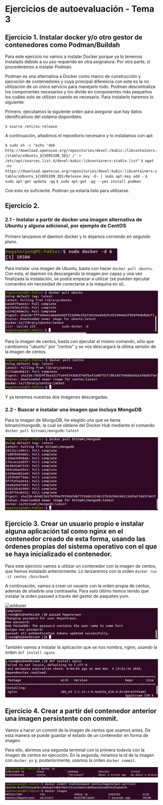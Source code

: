 # Ejercicios de autoevaluación - Tema 3


## Ejercicio 1. Instalar docker y/o otro gestor de contenedores como Podman/Buildah

Para este ejercicio no vamos a instalar Docker porque ya lo tenemos instalado debido a su uso requerido en otra asignatura. Por otra parte, sí procederemos a instalar Podman.

Podman es una alternativa a Docker como marco de construcción y ejecución de contenedores y cuya principal diferencia con este es la no utilización de un único servicio para manejarlo todo. Podman descentraliza los componentes necesarios y los divide en componentes más pequeños los cuáles solo se utilizan cuando es necesario. Para instalarlo haremos lo siguiente:

Primero, ejecutamos la siguiente orden para asegurar que hay datos identificativos del sistema disponibles:

`$ source /etc/os-release`

A continuación, añadimos el repositorio necesario y lo instalamos con apt:

`$ sudo sh -c "echo 'deb http://download.opensuse.org/repositories/devel:/kubic:/libcontainers:/stable/xUbuntu_${VERSION_ID}/ /' > /etc/apt/sources.list.d/devel:kubic:libcontainers:stable.list"`
`$ wget -nv https://download.opensuse.org/repositories/devel:kubic:libcontainers:stable/xUbuntu_${VERSION_ID}/Release.key -O- | sudo apt-key add -`
`$ sudo apt-get update -qq`
`$ sudo apt-get -qq --yes install podman`

Con esto es suficiente. Podman ya estaría listo para utilizarse.



## Ejercicio 2.

### 2.1 - Instalar a partir de docker una imagen alternativa de Ubuntu y alguna adicional, por ejemplo de CentOS

Primero lanzamos el daemon docker y lo dejamos corriendo en segundo plano.

![docker](https://github.com/Megatorpon/IV-Ejercicios-Autoevaluacion/blob/main/Tema_3/img/sudo_docker.png)

Para instalar una imagen de Ubuntu, basta con hacer `docker pull ubuntu`. Con esta, el daemon irá descargando la imagen por capas y una vez finalizada la instalación, se podrá empezar a utilizar (se pueden ejecutar comandos sin necesidad de conectarse a la máquina en sí).

![pull_ubuntu](https://github.com/Megatorpon/IV-Ejercicios-Autoevaluacion/blob/main/Tema_3/img/pull_ubuntu.png)

Para la imagen de centos, basta con ejecutar el mismo comando, sólo que cambiamos "ubuntu" por "centos" y se nos descargará la última versión de la imagen de centos.

![pull_centos](https://github.com/Megatorpon/IV-Ejercicios-Autoevaluacion/blob/main/Tema_3/img/pull_centos.png)

Y ya tenemos nuestras dos imágenes descargadas.


### 2.2 - Buscar e instalar una imagen que incluya MongoDB

Para la imagen de MongoDB, he elegido una que se llama bitnami/mongodb, la cual se obtiene del Docker Hub mediante el comando `docker pull bitnami/mongodb:latest`


![pull_mondodb](https://github.com/Megatorpon/IV-Ejercicios-Autoevaluacion/blob/main/Tema_3/img/pull_mongodb.png)



## Ejercicio 3. Crear un usuario propio e instalar alguna aplicación tal como nginx en el contenedor creado de esta forma, usando las órdenes propias del sistema operativo con el que se haya inicializado el contenedor.


Para este ejercicio vamos a utilizar un contenedor con la imagen de centos, que hemos instalado anteriormente.
Lo lanzaremos con la orden `docker run -it centos /bin/bash`

A continuación, vamos a crear un usuario con la orden propia de centos, además de añadirle una contraseña. Para esto último hemos tenido que instalar la orden passwd a través del gestor de paquetes yum.

![adduser](https://github.com/Megatorpon/IV-Ejercicios-Autoevaluacion/blob/main/Tema_3/img/add_user.png)
![passwd](https://github.com/Megatorpon/IV-Ejercicios-Autoevaluacion/blob/main/Tema_3/img/passwd.png)


También vamos a instalar la aplicación que se nos nombra, nginx, usando la orden `dnf install nginx`

![nginx](https://github.com/Megatorpon/IV-Ejercicios-Autoevaluacion/blob/main/Tema_3/img/nginx.png)


## Ejercicio 4. Crear a partir del contenedor anterior una imagen persistente con commit.

Vamos a hacer un commit de la imagen de centos que usamos antes. De esta manera se puede guardar el estado de un contenedor en forma de imagen.

Para ello, abrimos una segunda terminal con la primera todavía con la imagen de centos en ejecución. En la segunda, miramos la id de la imagen con `docker ps` y, posteriormente, usamos la orden `docker commit`.

![centos_running.png](https://github.com/Megatorpon/IV-Ejercicios-Autoevaluacion/blob/main/Tema_3/img/centos_running.png)

![commit](https://github.com/Megatorpon/IV-Ejercicios-Autoevaluacion/blob/main/Tema_3/img/commit.png)
